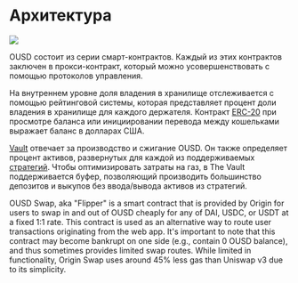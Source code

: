 # Архитектура

![](../.gitbook/assets/ousd_docs_graphics_3.png)

OUSD состоит из серии смарт-контрактов. Каждый из этих контрактов заключен в прокси-контракт, который можно усовершенствовать с помощью протоколов управления.

На внутреннем уровне доля владения в хранилище отслеживается с помощью рейтинговой системы, которая представляет процент доли владения в хранилище для каждого держателя. Контракт [ERC-20](api/erc-20-1.md) при просмотре баланса или инициировании перевода между кошельками выражает баланс в долларах США.

[Vault](api/vault.md) отвечает за производство и сжигание OUSD. Он также определяет процент активов, развернутых для каждой из поддерживаемых [стратегий](../core-concepts/supported-strategies/). Чтобы оптимизировать затраты на газ, в The Vault поддерживается буфер, позволяющий производить большинство депозитов и выкупов без ввода/вывода активов из стратегий.

OUSD Swap, aka "Flipper" is a smart contract that is provided by Origin for users to swap in and out of OUSD cheaply for any of DAI, USDC, or USDT at a fixed 1:1 rate. This contract is used as an alternative way to route user transactions originating from the web app. It's important to note that this contract may become bankrupt on one side \(e.g., contain 0 OUSD balance\), and thus sometimes provides limited swap routes. While limited in functionality, Origin Swap uses around 45% less gas than Uniswap v3 due to its simplicity.



